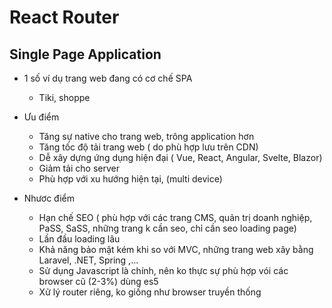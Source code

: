 # React Router

## Single Page Application

- 1 số ví dụ trang web đang có cơ chế SPA
  - Tiki, shoppe
- Ưu điểm

  - Tăng sự native cho trang web, trông application hơn
  - Tăng tốc độ tải trang web ( do phù hợp lưu trên CDN)
  - Dễ xây dựng ứng dụng hiện đại ( Vue, React, Angular, Svelte, Blazor)
  - Giảm tải cho server
  - Phù hợp với xu hướng hiện tại, (multi device)

- Nhươc điểm
  - Hạn chế SEO ( phù hợp với các trang CMS, quản trị doanh nghiệp, PaSS, SaSS, những trang k cần seo, chỉ cần seo loading page)
  - Lần đầu loading lâu
  - Khả năng bảo mật kém khi so với MVC, những trang web xây bằng Laravel, .NET, Spring ,...
  - Sử dụng Javascript là chính, nên ko thực sự phù hợp vói các browser cũ (2-3%) dùng es5
  - Xử lý router riêng, ko giống như browser truyền thống
